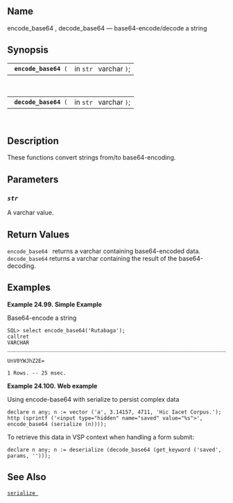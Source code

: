 <div>

<div>

</div>

<div>

## Name

encode_base64 , decode_base64 — base64-encode/decode a string

</div>

<div>

## Synopsis

<div>

|                            |                        |
|----------------------------|------------------------|
| ` `**`encode_base64`**` (` | in `str ` varchar `)`; |

<div>

 

</div>

</div>

<div>

|                            |                        |
|----------------------------|------------------------|
| ` `**`decode_base64`**` (` | in `str ` varchar `)`; |

<div>

 

</div>

</div>

</div>

<div>

## Description

These functions convert strings from/to base64-encoding.

</div>

<div>

## Parameters

<div>

### *`str `*

A <span class="type">varchar </span> value.

</div>

</div>

<div>

## Return Values

`encode_base64 ` returns a <span class="type">varchar </span> containing
base64-encoded data. `decode_base64` returns a
<span class="type">varchar </span> containing the result of the
base64-decoding.

</div>

<div>

## Examples

<div>

**Example 24.99. Simple Example**

<div>

Base64-encode a string

``` screen
SQL> select encode_base64('Rutabaga');
callret
VARCHAR
_______________________________________________________________________________

UnV0YWJhZ2E=

1 Rows. -- 25 msec.
```

</div>

</div>

  

<div>

**Example 24.100. Web example**

<div>

Using encode-base64 with serialize to persist complex data

``` screen
declare n any; n := vector ('a', 3.14157, 4711, 'Hic Iacet Corpus.');
http (sprintf ('<input type="hidden" name="saved" value="%s">', encode_base64 (serialize (n))));
```

To retrieve this data in VSP context when handling a form submit:

``` screen
declare n any; n := deserialize (decode_base64 (get_keyword ('saved', params, '')));
```

</div>

</div>

  

</div>

<div>

## See Also

<a href="fn_serialize.html" class="link" title="serialize"><code
class="function">serialize </code></a>

</div>

</div>
